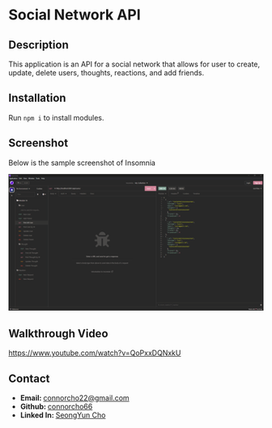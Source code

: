 # Social Network API

## Description

This application is an API for a social network that allows for user to create, update, delete users, thoughts, reactions, and add friends.

## Installation

Run ```npm i``` to install modules.

## Screenshot

Below is the sample screenshot of Insomnia

![screenshot](./assets/screenshot.png)

## Walkthrough Video

https://www.youtube.com/watch?v=QoPxxDQNxkU

## Contact

<ul>
    <li><b>Email: </b> <a href="connorcho22@gmail.com">connorcho22@gmail.com</a></li>
    <li><b>Github: </b> <a href="https://github.com/connorcho66">connorcho66</a></li>
    <li><b>Linked In: </b> <a href="www.linkedin.com/in/seongyun-cho-89a8a61a0">SeongYun Cho</a></li>
</ul>
